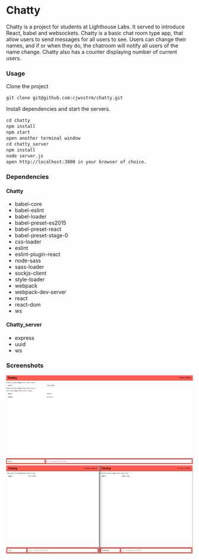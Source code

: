 Chatty
=====================
Chatty is a project for students at Lighthouse Labs. It served to introduce React, babel and websockets. Chatty is a basic chat room type app, that allow users to send messages for all users to see. Users can change their names, and if or when they do, the chatroom will notify all users of the name change. Chatty also has a counter displaying number of current users.

### Usage
Clone the project

```
git clone git@github.com:cjwsstrm/chatty.git
```

Install dependencies and start the servers.
```
cd chatty
npm install
npm start
open another terminal window
cd chatty_server
npm install
node server.js
open http://localhost:3000 in your browser of choice. 
```
### Dependencies 

#### Chatty
- babel-core
- babel-eslint
- babel-loader
- babel-preset-es2015
- babel-preset-react
- babel-preset-stage-0
- css-loader
- eslint
- eslint-plugin-react
- node-sass
- sass-loader
- sockjs-client
- style-loader
- webpack
- webpack-dev-server
- react
- react-dom
- ws

#### Chatty_server
- express
- uuid
- ws

### Screenshots
![1user](https://github.com/cjwsstrm/chatty/blob/master/docs/Chatty_1users.png?raw=true)
![2users](https://github.com/cjwsstrm/chatty/blob/master/docs/Chatty_2users.png?raw=true)
